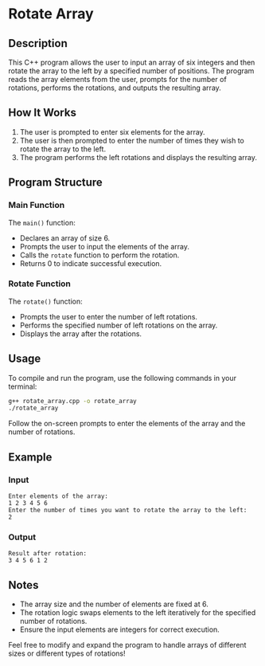 # Rotate Array

## Description
This C++ program allows the user to input an array of six integers and then rotate the array to the left by a specified number of positions. The program reads the array elements from the user, prompts for the number of rotations, performs the rotations, and outputs the resulting array.

## How It Works
1. The user is prompted to enter six elements for the array.
2. The user is then prompted to enter the number of times they wish to rotate the array to the left.
3. The program performs the left rotations and displays the resulting array.

## Program Structure

### Main Function
The `main()` function:
- Declares an array of size 6.
- Prompts the user to input the elements of the array.
- Calls the `rotate` function to perform the rotation.
- Returns 0 to indicate successful execution.

### Rotate Function
The `rotate()` function:
- Prompts the user to enter the number of left rotations.
- Performs the specified number of left rotations on the array.
- Displays the array after the rotations.

## Usage

To compile and run the program, use the following commands in your terminal:

```bash
g++ rotate_array.cpp -o rotate_array
./rotate_array
```

Follow the on-screen prompts to enter the elements of the array and the number of rotations.

## Example

### Input
```
Enter elements of the array:
1 2 3 4 5 6
Enter the number of times you want to rotate the array to the left:
2
```

### Output
```
Result after rotation:
3 4 5 6 1 2
```

## Notes
- The array size and the number of elements are fixed at 6.
- The rotation logic swaps elements to the left iteratively for the specified number of rotations.
- Ensure the input elements are integers for correct execution.

Feel free to modify and expand the program to handle arrays of different sizes or different types of rotations!
